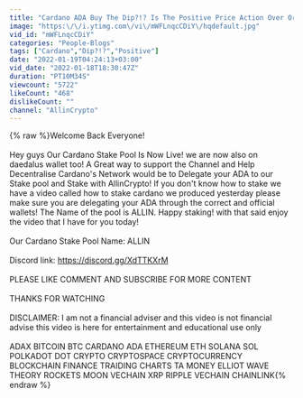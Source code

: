 ```yaml
---
title: "Cardano ADA Buy The Dip?!? Is The Positive Price Action Over Or Has It Only Just Begun! BTC Is Weak."
image: "https:\/\/i.ytimg.com\/vi\/mWFLnqcCDiY\/hqdefault.jpg"
vid_id: "mWFLnqcCDiY"
categories: "People-Blogs"
tags: ["Cardano","Dip?!?","Positive"]
date: "2022-01-19T04:24:13+03:00"
vid_date: "2022-01-18T18:30:47Z"
duration: "PT10M34S"
viewcount: "5722"
likeCount: "468"
dislikeCount: ""
channel: "AllinCrypto"
---
```

{% raw %}Welcome Back Everyone! <br /><br />Hey guys Our Cardano Stake Pool Is Now Live! we are now also on daedalus wallet too!  A Great way to support the Channel and Help Decentralise Cardano's Network would be to Delegate your ADA to our Stake pool and Stake with AllinCrypto! If you don't know how to stake we have a video called how to stake cardano we produced yesterday please make sure you are delegating your ADA through the correct and official wallets! The Name of the pool is ALLIN. Happy staking! with that said enjoy the video that I have for you today!<br />   <br />Our Cardano Stake Pool Name: ALLIN <br /><br />Discord link: <a rel="nofollow" target="blank" href="https://discord.gg/XdTTKXrM">https://discord.gg/XdTTKXrM</a><br /><br />PLEASE LIKE COMMENT AND SUBSCRIBE FOR MORE CONTENT <br /><br />THANKS FOR WATCHING <br /><br />DISCLAIMER: I am not a financial adviser and this video is not financial advise this video is here for entertainment and educational use only <br /><br />ADAX BITCOIN BTC CARDANO ADA ETHEREUM ETH SOLANA SOL POLKADOT DOT CRYPTO CRYPTOSPACE CRYPTOCURRENCY BLOCKCHAIN FINANCE TRAIDING CHARTS TA MONEY ELLIOT WAVE THEORY ROCKETS MOON VECHAIN XRP RIPPLE VECHAIN CHAINLINK{% endraw %}
